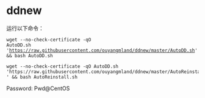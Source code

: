 # ddnew
运行以下命令：</p><pre><code>wget --no-check-certificate -qO AutoDD.sh 'https://raw.githubusercontent.com/ouyangmland/ddnew/master/AutoDD.sh' && bash AutoDD.sh</code></pre>
</p><pre><code>wget --no-check-certificate -qO AutoDD.sh 'https://raw.githubusercontent.com/ouyangmland/ddnew/master/AutoReinstall.sh
' && bash AutoReinstall.sh
</code></pre>
Password: Pwd@CentOS
